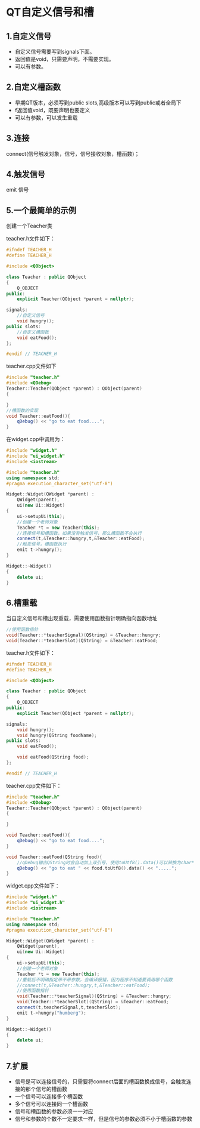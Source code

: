 # QT自定义信号和槽

## 1.自定义信号

- 自定义信号需要写到signals下面。
- 返回值是void，只需要声明，不需要实现。
- 可以有参数。

## 2.自定义槽函数

- 早期QT版本，必须写到public slots,高级版本可以写到public或者全局下
- f返回值void，既要声明也要定义
- 可以有参数，可以发生重载

## 3.连接

connect(信号触发对象，信号，信号接收对象，槽函数)；

## 4.触发信号

emit 信号

## 5.一个最简单的示例

创建一个Teacher类

teacher.h文件如下：

```cpp
#ifndef TEACHER_H
#define TEACHER_H

#include <QObject>

class Teacher : public QObject
{
    Q_OBJECT
public:
    explicit Teacher(QObject *parent = nullptr);

signals:
    //自定义信号
    void hungry();
public slots:
    //自定义槽函数
	void eatFood();
};

#endif // TEACHER_H

```

teacher.cpp文件如下

```cpp
#include "teacher.h"
#include <QDebug>
Teacher::Teacher(QObject *parent) : QObject(parent)
{

}
//槽函数的实现
void Teacher::eatFood(){
    qDebug() << "go to eat food....";
}
```

在widget.cpp中调用为：

```cpp
#include "widget.h"
#include "ui_widget.h"
#include <iostream>

#include "teacher.h"
using namespace std;
#pragma execution_character_set("utf-8")

Widget::Widget(QWidget *parent) :
    QWidget(parent),
    ui(new Ui::Widget)
{
    ui->setupUi(this);
    //创建一个老师对象
    Teacher *t = new Teacher(this);
    //连接信号和槽函数，如果没有触发信号，那么槽函数不会执行
    connect(t,&Teacher::hungry,t,&Teacher::eatFood);
    //触发信号，槽函数执行
    emit t->hungry();
}

Widget::~Widget()
{
    delete ui;
}

```

## 6.槽重载

当自定义信号和槽出现重载，需要使用函数指针明确指向函数地址

```cpp
//使用函数指针
void(Teacher::*teacherSignal)(QString) = &Teacher::hungry;
void(Teacher::*teacherSlot)(QString) = &Teacher::eatFood;
```

teacher.h文件如下：

```cpp
#ifndef TEACHER_H
#define TEACHER_H

#include <QObject>

class Teacher : public QObject
{
    Q_OBJECT
public:
    explicit Teacher(QObject *parent = nullptr);

signals:
    void hungry();
    void hungry(QString foodName);
public slots:
    void eatFood();

    void eatFood(QString food);
};

#endif // TEACHER_H

```

teacher.cpp文件如下：

```cpp
#include "teacher.h"
#include <QDebug>
Teacher::Teacher(QObject *parent) : QObject(parent)
{

}

void Teacher::eatFood(){
    qDebug() << "go to eat food....";
}

void Teacher::eatFood(QString food){
    //qDebug输出QString时会自动加上双引号，使用toUtf8().data()可以转换为char*类型
    qDebug() << "go to eat " << food.toUtf8().data() << ".....";
}

```

widget.cpp文件如下：

```cpp
#include "widget.h"
#include "ui_widget.h"
#include <iostream>

#include "teacher.h"
using namespace std;
#pragma execution_character_set("utf-8")

Widget::Widget(QWidget *parent) :
    QWidget(parent),
    ui(new Ui::Widget)
{
    ui->setupUi(this);
    //创建一个老师对象
    Teacher *t = new Teacher(this);
    //重载后不明确指定带不带参数，会编译报错，因为程序不知道要调用哪个函数
    //connect(t,&Teacher::hungry,t,&Teacher::eatFood);
    //使用函数指针
    void(Teacher::*teacherSignal)(QString) = &Teacher::hungry;
    void(Teacher::*teacherSlot)(QString) = &Teacher::eatFood;
    connect(t,teacherSignal,t,teacherSlot);
    emit t->hungry("humberg");
}

Widget::~Widget()
{
    delete ui;
}

```

## 7.扩展

- 信号是可以连接信号的，只需要将connect后面的槽函数换成信号，会触发连接的那个信号的槽函数
- 一个信号可以连接多个槽函数
- 多个信号可以连接同一个槽函数
- 信号和槽函数的参数必须一一对应
- 信号和参数的个数不一定要求一样，但是信号的参数必须不小于槽函数的参数